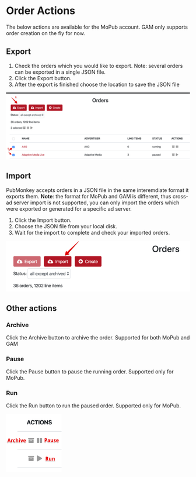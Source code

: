 # Order Actions

The below actions are available for the MoPub account.  GAM only supports order creation on the fly for now. 

## Export

1. Check the orders which you would like to export. Note: several orders can be exported in a single JSON file. 
2. Click the Export button.
3. After the export is finished choose the location to save the JSON file 

![order export](img/order-export.png)

## Import

PubMonkey accepts orders in a JSON file in the same interemdiate format it exports them.
**Note**: the format for MoPub and GAM is different, thus cross-ad server import is not supported, you can only import the orders which were exported or generated for a specific ad server. 

1. Click the Import button.
2. Choose the JSON file from your local disk.
3. Wait for the import to complete and check your imported orders.

![order import](img/order-import.png)

## Other actions

### Archive

Click the Archive button to archive the order.  Supported for both MoPub and GAM

### Pause

Click the Pause button to pause the running order.  Supported only for MoPub.

### Run

Click the Run button to run the paused order.  Supported only for MoPub.

![other actions](img/order-actions.png)